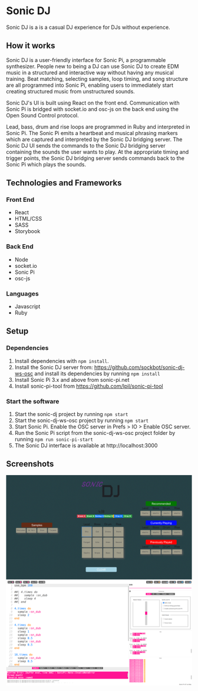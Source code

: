 # Sonic DJ

Sonic DJ is a is a casual DJ experience for DJs without experience.

## How it works

Sonic DJ is a user-friendly interface for Sonic Pi, a programmable synthesizer. People new to being a DJ can use Sonic DJ to create EDM music in a structured and interactive way without having any musical training. Beat matching, selecting samples, loop timing, and song structure are all programmed into Sonic Pi, enabling users to immediately start creating structured music from unstructured sounds.

Sonic DJ's UI is built using React on the front end. Communication with Sonic Pi is bridged with socket.io and osc-js on the back end using the Open Sound Control protocol.

Lead, bass, drum and rise loops are programmed in Ruby and interpreted in Sonic Pi. The Sonic Pi emits a heartbeat and musical phrasing markers which are captured and interpreted by the Sonic DJ bridging server. The Sonic DJ UI sends the commands to the Sonic DJ bridging server containing the sounds the user wants to play. At the appropriate timing and trigger points, the Sonic DJ bridging server sends commands back to the Sonic Pi which plays the sounds.

## Technologies and Frameworks

### Front End

- React
- HTML/CSS
- SASS
- Storybook

### Back End

- Node
- socket.io
- Sonic Pi
- osc-js

### Languages

- Javascript
- Ruby

## Setup

### Dependencies

1. Install dependencies with `npm install`.
2. Install the Sonic DJ server from: https://github.com/sockbot/sonic-dj-ws-osc and install its dependencies by running `npm install`
3. Install Sonic Pi 3.x and above from sonic-pi.net
4. Install sonic-pi-tool from https://github.com/lpil/sonic-pi-tool

### Start the software

1. Start the sonic-dj project by running `npm start`
2. Start the sonic-dj-ws-osc project by running `npm start`
3. Start Sonic Pi. Enable the OSC server in Prefs > IO > Enable OSC server.
4. Run the Sonic Pi script from the sonic-dj-ws-osc project folder by running `npm run sonic-pi-start`
5. The Sonic DJ interface is available at http://localhost:3000

## Screenshots

![Sonic DJ](https://github.com/sockbot/sonic-dj/blob/master/docs/sonic-dj-ui.png)
![Sonic Pi](https://github.com/sockbot/sonic-dj/blob/master/docs/sonic-pi-ui.png)
